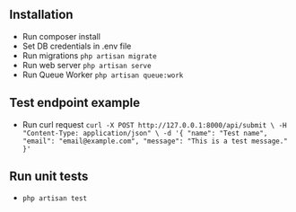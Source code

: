 ## Installation

- Run composer install
- Set DB credentials in .env file
- Run migrations `php artisan migrate`
- Run web server `php artisan serve`
- Run Queue Worker  `php artisan queue:work`



## Test endpoint example

- Run curl request `curl -X POST http://127.0.0.1:8000/api/submit \
  -H "Content-Type: application/json" \
  -d '{
  "name": "Test name",
  "email": "email@example.com",
  "message": "This is a test message."
  }'`

## Run unit tests

- `php artisan test`
